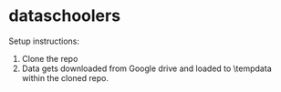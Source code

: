 # dataschoolers

Setup instructions:
1. Clone the repo
2. Data gets downloaded from Google drive and loaded to \tempdata within the cloned repo.
